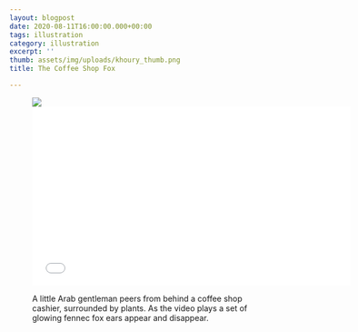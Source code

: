 ```yaml
---
layout: blogpost
date: 2020-08-11T16:00:00.000+00:00
tags: illustration
category: illustration
excerpt: ''
thumb: assets/img/uploads/khoury_thumb.png
title: The Coffee Shop Fox

---
```

<figure class="media"><img src="assets/img/uploads/khoury_coffee_shop_blog.png

<figure class="media"><iframe width="560" height="315" src="[https://www.youtube.com/embed/SxLqzi5vqjs](https://www.youtube.com/embed/SxLqzi5vqjs "https://www.youtube.com/embed/SxLqzi5vqjs")" frameborder="0" allow="accelerometer; autoplay; encrypted-media; gyroscope; picture-in-picture" allowfullscreen></iframe><figcaption><p>A little Arab gentleman peers from behind a coffee shop cashier, surrounded by plants. As the video plays a set of glowing fennec fox ears appear and disappear.</p></figcaption></figure>